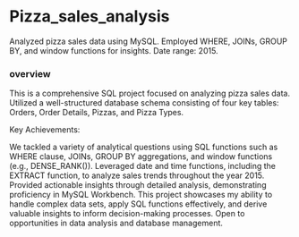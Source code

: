 # Pizza_sales_analysis
Analyzed pizza sales data using MySQL. Employed WHERE, JOINs, GROUP BY, and window functions for insights. Date range: 2015.

### overview  
This is a comprehensive SQL project focused on analyzing pizza sales data. Utilized a well-structured database schema consisting of four key tables: Orders, Order Details, Pizzas, and Pizza Types.

Key Achievements:

We tackled a variety of analytical questions using SQL functions such as WHERE clause, JOINs, GROUP BY aggregations, and window functions (e.g., DENSE_RANK()).
Leveraged date and time functions, including the EXTRACT function, to analyze sales trends throughout the year 2015.
Provided actionable insights through detailed analysis, demonstrating proficiency in MySQL Workbench.
This project showcases my ability to handle complex data sets, apply SQL functions effectively, and derive valuable insights to inform decision-making processes. Open to opportunities in data analysis and database management.

